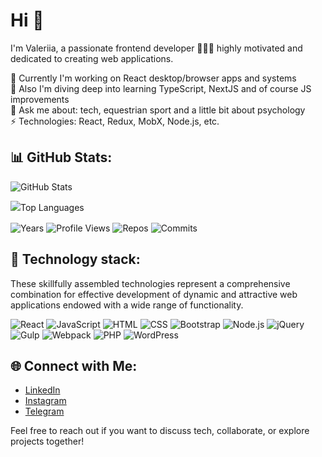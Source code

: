 # Hi 👋 
I'm Valeriia, a passionate frontend developer 👩🏻‍💻 highly motivated and dedicated to creating web applications.

🔭 Currently I'm working on React desktop/browser apps and systems  
🌱 Also I'm diving deep into learning TypeScript, NextJS and of course JS improvements  
💬 Ask me about: tech, equestrian sport and a little bit about psychology  
⚡ Technologies: React, Redux, MobX, Node.js, etc.  


## 📊 GitHub Stats:
![GitHub Stats](https://github-readme-stats.vercel.app/api?username=Vzhukovskaya&layout=compact&theme=light) 
<div style="line-height: 1.5;">
  
![Top Languages](https://github-readme-stats.vercel.app/api/top-langs/?username=Vzhukovskaya&layout=compact&theme=whit)

</div>

![Years](https://badges.pufler.dev/years/Vzhukovskaya?style=flat-square&color=blue&logo=github&a=0)
![Profile Views](https://komarev.com/ghpvc/?username=Vzhukovskaya)
![Repos](https://badges.pufler.dev/repos/Vzhukovskaya?style=flat-square&color=blue&logo=github&a=0)
![Commits](https://badges.pufler.dev/commits/monthly/Vzhukovskaya?style=flat-square&color=blue&logo=github&a=0)

## 🚀 Technology stack:
These skillfully assembled technologies represent a comprehensive combination for effective development of dynamic and attractive web applications endowed with a wide range of functionality.

![React](https://img.shields.io/badge/-React-blue?logo=react&logoColor=white)
![JavaScript](https://img.shields.io/badge/-JavaScript-yellow?logo=javascript&logoColor=white)
![HTML](https://img.shields.io/badge/-HTML-orange?logo=html5&logoColor=white)
![CSS](https://img.shields.io/badge/-CSS-blueviolet?logo=css3&logoColor=white)
![Bootstrap](https://img.shields.io/badge/-Bootstrap-purple?logo=bootstrap&logoColor=white)
![Node.js](https://img.shields.io/badge/-Node.js-green?logo=node.js&logoColor=white)
![jQuery](https://img.shields.io/badge/-jQuery-%230769AD?logo=jquery&logoColor=white)
![Gulp](https://img.shields.io/badge/-Gulp-%23CF4647?logo=gulp&logoColor=white)
![Webpack](https://img.shields.io/badge/-Webpack-%238DD6F9?logo=webpack&logoColor=black)
![PHP](https://img.shields.io/badge/-PHP-%23777BB4?logo=php&logoColor=white)
![WordPress](https://img.shields.io/badge/-WordPress-%2321759B?logo=wordpress&logoColor=white) 

## 🌐 Connect with Me:

- [LinkedIn](https://www.linkedin.com/in/valeriia-zhukovska-8aa977272/)
- [Instagram](https://instagram.com/zhukovskaya.valeriia?igshid=MzRlODBiNWFlZA==)
- [Telegram](https://t.me/Valeriia_Zukovska) 

Feel free to reach out if you want to discuss tech, collaborate, or explore projects together!
